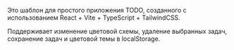 Это шаблон для простого приложения TODO, созданного с использованием React + Vite + TypeScript + TailwindCSS.

Поддерживает изменение цветовой схемы, удаление выбранных задач, сохранение задач и цветовой темы в localStorage.
